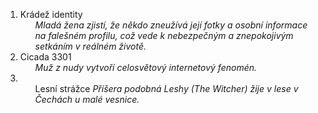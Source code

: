  <ol>
	 <li>Krádež identity
		<ul>
			<i>Mladá žena zjistí, že někdo zneužívá její fotky a osobní informace na falešném profilu, což vede k nebezpečným a znepokojivým setkáním v reálném životě.</i>
		</ul>
	<li>Cicada 3301
		<ul>
			<i>Muž z nudy vytvoří celosvětový internetový fenomén.</i>
		</ul>
	<li>
		<ul>Lesní strážce
			<i>Příšera podobná Leshy (The Witcher) žije v lese v Čechách u malé vesnice.</i>
		</ul>
